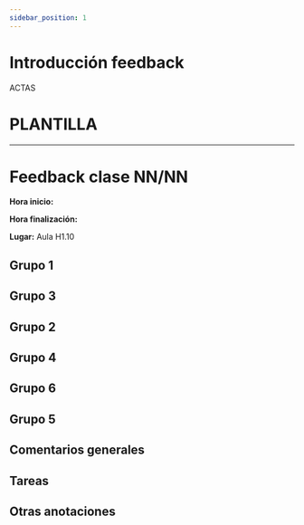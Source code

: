 ```yaml
---
sidebar_position: 1
---
```


# Introducción feedback

ACTAS

# PLANTILLA
---

# Feedback clase NN/NN

**Hora inicio:** 

**Hora finalización:** 

**Lugar:** Aula H1.10

## Grupo 1

## Grupo 3

## Grupo 2

## Grupo 4

## Grupo 6

## Grupo 5

## Comentarios generales

## Tareas

## Otras anotaciones
